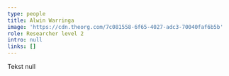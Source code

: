 ```yaml
---
type: people
title: Alwin Warringa
image: 'https://cdn.theorg.com/7c081558-6f65-4027-adc3-70040faf6b5b'
role: Researcher level 2
intro: null
links: []
---
```

Tekst null
